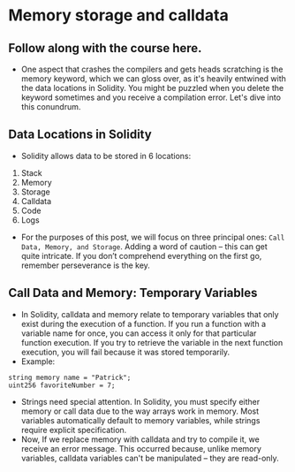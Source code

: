 # Memory storage and calldata

## Follow along with the course here.
- One aspect that crashes the compilers and gets heads scratching is the memory keyword, which we can gloss over, as it's heavily entwined with the data locations in Solidity. You might be puzzled when you delete the keyword sometimes and you receive a compilation error. Let's dive into this conundrum.

## Data Locations in Solidity
- Solidity allows data to be stored in 6 locations:

1. Stack
2. Memory
3. Storage
4. Calldata
5. Code
6. Logs

- For the purposes of this post, we will focus on three principal ones: `Call Data, Memory, and Storage`. Adding a word of caution – this can get quite intricate. If you don’t comprehend everything on the first go, remember perseverance is the key.

## Call Data and Memory: Temporary Variables
- In Solidity, calldata and memory relate to temporary variables that only exist during the execution of a function. If you run a function with a variable name for once, you can access it only for that particular function execution. If you try to retrieve the variable in the next function execution, you will fail because it was stored temporarily.
- Example:

```
string memory name = "Patrick";
uint256 favoriteNumber = 7;
```

- Strings need special attention. In Solidity, you must specify either memory or call data due to the way arrays work in memory. Most variables automatically default to memory variables, while strings require explicit specification.
- Now, If we replace memory with calldata and try to compile it, we receive an error message. This occurred because, unlike memory variables, calldata variables can't be manipulated – they are read-only.

## 

